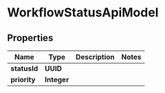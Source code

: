 

# WorkflowStatusApiModel


## Properties

| Name | Type | Description | Notes |
|------------ | ------------- | ------------- | -------------|
|**statusId** | **UUID** |  |  |
|**priority** | **Integer** |  |  |



